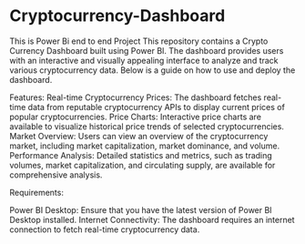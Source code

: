 # Cryptocurrency-Dashboard
This is Power Bi end to end Project
This repository contains a Crypto Currency Dashboard built using Power BI. The dashboard provides users with an interactive and visually appealing interface to analyze and track various cryptocurrency data. Below is a guide on how to use and deploy the dashboard.

Features:
Real-time Cryptocurrency Prices: The dashboard fetches real-time data from reputable cryptocurrency APIs to display current prices of popular cryptocurrencies.
Price Charts: Interactive price charts are available to visualize historical price trends of selected cryptocurrencies.
Market Overview: Users can view an overview of the cryptocurrency market, including market capitalization, market dominance, and volume.
Performance Analysis: Detailed statistics and metrics, such as trading volumes, market capitalization, and circulating supply, are available for comprehensive analysis.

Requirements:

Power BI Desktop: Ensure that you have the latest version of Power BI Desktop installed.
Internet Connectivity: The dashboard requires an internet connection to fetch real-time cryptocurrency data.
